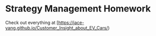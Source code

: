 # Strategy Management Homework

Check out everything at [https://jace-yang.github.io/Customer_Insight_about_EV_Cars/)
